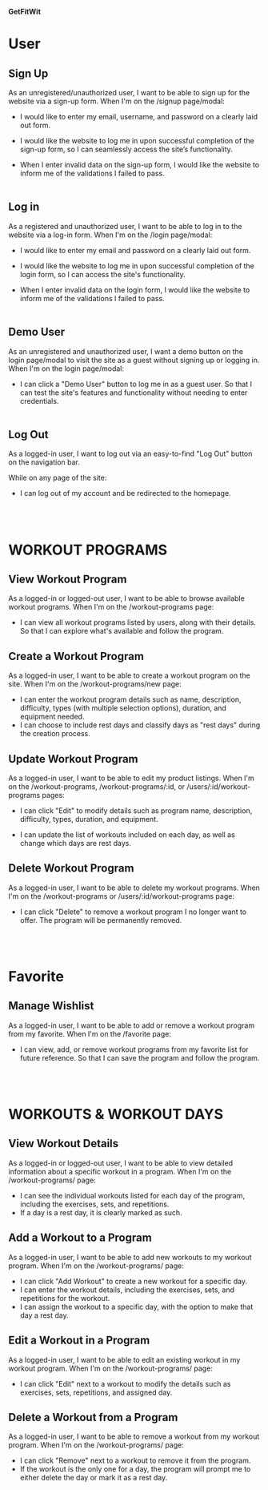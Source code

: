 **GetFitWit**

# **User**

## **Sign Up**

As an unregistered/unauthorized user, I want to be able to sign up for the website via a sign-up form. When I'm on the /signup page/modal:

- I would like to enter my email, username, and password on a clearly laid out form.

- I would like the website to log me in upon successful completion of the sign-up form, so I can seamlessly access the site’s functionality.

- When I enter invalid data on the sign-up form, I would like the website to inform me of the validations I failed to pass.
  <br></br>

## **Log in**

As a registered and unauthorized user, I want to be able to log in to the website via a log-in form. When I'm on the /login page/modal:

- I would like to enter my email and password on a clearly laid out form.

- I would like the website to log me in upon successful completion of the login form, so I can access the site's functionality.

- When I enter invalid data on the login form, I would like the website to inform me of the validations I failed to pass.
  <br></br>

## **Demo User**

As an unregistered and unauthorized user, I want a demo button on the login page/modal to visit the site as a guest without signing up or logging in. When I'm on the login page/modal:

- I can click a "Demo User" button to log me in as a guest user. So that I can test the site's features and functionality without needing to enter credentials.
  <br></br>

## **Log Out**

As a logged-in user, I want to log out via an easy-to-find "Log Out" button on the navigation bar.

While on any page of the site:

- I can log out of my account and be redirected to the homepage.

  <br></br>

# **WORKOUT PROGRAMS**

## **View Workout Program**

As a logged-in or logged-out user, I want to be able to browse available workout programs.
When I'm on the /workout-programs page:

- I can view all workout programs listed by users, along with their details.
  So that I can explore what's available and follow the program.

## **Create a Workout Program**

As a logged-in user, I want to be able to create a workout program on the site.
When I'm on the /workout-programs/new page:

- I can enter the workout program details such as name, description, difficulty, types (with multiple selection options), duration, and equipment needed.
- I can choose to include rest days and classify days as "rest days" during the creation process.

## **Update Workout Program**

As a logged-in user, I want to be able to edit my product listings.
When I'm on the /workout-programs, /workout-programs/:id, or /users/:id/workout-programs pages:

- I can click "Edit" to modify details such as program name, description, difficulty, types, duration, and equipment.

- I can update the list of workouts included on each day, as well as change which days are rest days.

##

## **Delete Workout Program**

As a logged-in user, I want to be able to delete my workout programs. When I'm on the /workout-programs or /users/:id/workout-programs page:

- I can click "Delete" to remove a workout program I no longer want to offer.
  The program will be permanently removed.

<br></br>

# **Favorite**

## **Manage Wishlist**

As a logged-in user, I want to be able to add or remove a workout program from my favorite. When I'm on the /favorite page:

- I can view, add, or remove workout programs from my favorite list for future reference. So that I can save the program and follow the program.

<br></br>

# **WORKOUTS & WORKOUT DAYS**

## **View Workout Details**

As a logged-in or logged-out user, I want to be able to view detailed information about a specific workout in a program. When I'm on the /workout-programs/
page:

- I can see the individual workouts listed for each day of the program, including the exercises, sets, and repetitions.
- If a day is a rest day, it is clearly marked as such.

## **Add a Workout to a Program**

As a logged-in user, I want to be able to add new workouts to my workout program. When I'm on the /workout-programs/
page:

- I can click "Add Workout" to create a new workout for a specific day.
- I can enter the workout details, including the exercises, sets, and repetitions for the workout.
- I can assign the workout to a specific day, with the option to make that day a rest day.

## **Edit a Workout in a Program**

As a logged-in user, I want to be able to edit an existing workout in my workout program. When I'm on the /workout-programs/
page:

- I can click "Edit" next to a workout to modify the details such as exercises, sets, repetitions, and assigned day.

## **Delete a Workout from a Program**

As a logged-in user, I want to be able to remove a workout from my workout program. When I'm on the /workout-programs/
page:

- I can click "Remove" next to a workout to remove it from the program.
- If the workout is the only one for a day, the program will prompt me to either delete the day or mark it as a rest day.
